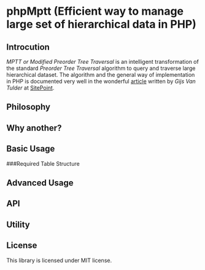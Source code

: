 phpMptt (Efficient way to manage large set of hierarchical data in PHP)
=======================================================================

Introcution
-----------
*MPTT or Modified Preorder Tree Traversal* is an intelligent transformation of the standard *Preorder Tree Traversal* algorithm to query and traverse large hierarchical dataset. The algorithm and the general way of implementation in PHP is documented very well in the wonderful [article](http://www.sitepoint.com/hierarchical-data-database-2/) written by *Gijs Van Tulder* at [SitePoint](http://www.sitepoint.com/).

Philosophy
-----------


Why another?
------------


Basic Usage
------------

###Required Table Structure


Advanced Usage
--------------


API
---


Utility
--------


License
--------
This library is licensed under MIT license.